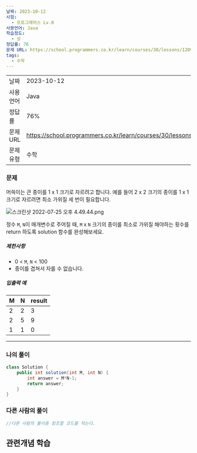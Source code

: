 ```yaml
---
날짜: 2023-10-12
시험:
  - 프로그래머스 Lv.0
사용언어: Java
학습정도:
  - 상
정답률: 76
문제 URL: https://school.programmers.co.kr/learn/courses/30/lessons/120922
tags:
  - 수학
---
```

| | |
|---|---|
|날짜| 2023-10-12|
|사용언어| Java|
|정답률| 76%|
|문제 URL| https://school.programmers.co.kr/learn/courses/30/lessons/120922|
|문제유형|수학|

### 문제

머쓱이는 큰 종이를 1 x 1 크기로 자르려고 합니다. 예를 들어 2 x 2 크기의 종이를 1 x 1 크기로 자르려면 최소 가위질 세 번이 필요합니다.

![스크린샷 2022-07-25 오후 4.49.44.png](https://grepp-programmers.s3.ap-northeast-2.amazonaws.com/files/production/37cec804-18c5-4c58-95fc-37b4d52e6e7f/%E1%84%89%E1%85%B3%E1%84%8F%E1%85%B3%E1%84%85%E1%85%B5%E1%86%AB%E1%84%89%E1%85%A3%E1%86%BA%202022-07-25%20%E1%84%8B%E1%85%A9%E1%84%92%E1%85%AE%204.49.44.png)

정수 `M`, `N`이 매개변수로 주어질 때, `M` x `N` 크기의 종이를 최소로 가위질 해야하는 횟수를 return 하도록 solution 함수를 완성해보세요.

##### 제한사항

- 0 < `M`, `N` < 100
- 종이를 겹쳐서 자를 수 없습니다.

##### 입출력 예

|M|N|result|
|---|---|---|
|2|2|3|
|2|5|9|
|1|1|0|

---
### 나의 풀이

```java
class Solution {
    public int solution(int M, int N) {
        int answer = M*N-1;
        return answer;
    }
}
```

### 다른 사람의 풀이

```java
//다른 사람의 풀이중 참조할 코드를 적는다.
```

## 관련개념 학습
